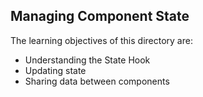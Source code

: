 ## Managing Component State

The learning objectives of this directory are:

- Understanding the State Hook
- Updating state
- Sharing data between components
